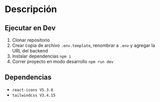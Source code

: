 # Descripción

## Ejecutar en Dev

1. Clonar repositorio
2. Crear copia de archivo `.env.template`, renombrar a `.env` y agregar la URL del backend
3. Instalar dependencias `npm i`
4. Correr proyecto en modo desarrollo `npm run dev`

## Dependencias

-  `react-icons V5.3.0`
-  `tailwindcss V3.4.15`
